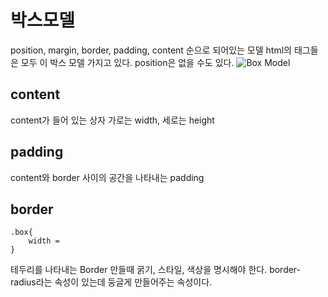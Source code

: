 # 박스모델
position, margin, border, padding, content 순으로 되어있는 모델
html의 태그들은 모두 이 박스 모델 가지고 있다. 
position은 없을 수도 있다.
![Box Model](https://cdn.filepicker.io/api/file/4XNqriWaTAqdsIo7hIWq)


## content
content가 들어 있는 상자 
가로는 width, 세로는 height 


## padding 
content와 border 사이의 공간을 나타내는 padding


## border

    .box{
        width = 
    }
테두리를 나타내는 Border
만들때 굵기, 스타일, 색상을 명시해야 한다.
border-radius라는 속성이 있는데 둥글게 만들어주는 속성이다.

